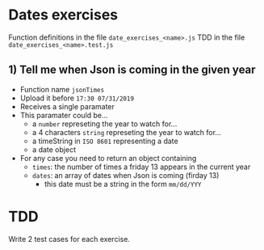 # Dates exercises
Function definitions in the file `date_exercises_<name>.js`
TDD in the file `date_exercises_<name>.test.js`

## 1) Tell me when Json is coming in the given year
* Function name `jsonTimes`
* Upload it before `17:30 07/31/2019`
* Receives a single paramater
* This paramater could be...
  * a `number` represeting the year to watch for...
  * a 4 characters `string` represeting the year to watch for...
  * a timeString in `ISO 8601` representing a date
  * a date object
* For any case you need to return an object containing
  * `times`: the number of times a friday 13 appears in the current year
  * `dates`: an array of dates when Json is coming (firday 13)
    * this date must be a string in the form `mm/dd/YYY`


# TDD

Write 2 test cases for each exercise.
